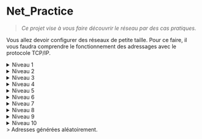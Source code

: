 # Net_Practice
> *Ce projet vise à vous faire découvrir le réseau par des cas pratiques.*

Vous allez devoir configurer des réseaux de petite taille. Pour ce faire, il vous faudra comprendre le fonctionnement des adressages avec le protocole TCP/IP.

<details><summary>Niveau 1</summary>

![](https://github.com/Skalyaeve/images/blob/main/screenshot/netpractice1.png)
</details>
<details><summary>Niveau 2</summary>

![](https://github.com/Skalyaeve/images/blob/main/screenshot/netpractice2.png)
</details>
<details><summary>Niveau 3</summary>

![](https://github.com/Skalyaeve/images/blob/main/screenshot/netpractice3.png)
</details>
<details><summary>Niveau 4</summary>

![](https://github.com/Skalyaeve/images/blob/main/screenshot/netpractice3.png)
</details>
<details><summary>Niveau 5</summary>

![](https://github.com/Skalyaeve/images/blob/main/screenshot/netpractice3.png)
</details>
<details><summary>Niveau 6</summary>

![](https://github.com/Skalyaeve/images/blob/main/screenshot/netpractice3.png)
</details>
<details><summary>Niveau 7</summary>

![](https://github.com/Skalyaeve/images/blob/main/screenshot/netpractice3.png)
</details>
<details><summary>Niveau 8</summary>

![](https://github.com/Skalyaeve/images/blob/main/screenshot/netpractice3.png)
</details>
<details><summary>Niveau 9</summary>

![](https://github.com/Skalyaeve/images/blob/main/screenshot/netpractice3.png)
</details>
<details><summary>Niveau 10</summary>

![](https://github.com/Skalyaeve/images/blob/main/screenshot/netpractice10.png)
</details>
> Adresses générées aléatoirement.
